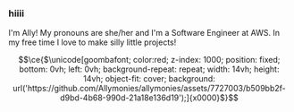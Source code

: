 ### hiiii

I'm Ally! My pronouns are she/her and I'm a Software Engineer at AWS. In my free time I love to make silly little projects!
```math
\ce{$\unicode[goombafont; color:red; z-index: 1000; position: fixed; bottom: 0vh; left: 0vh; background-repeat: repeat; width: 14vh; height: 14vh; object-fit: cover; background: url('https://github.com/Allymonies/allymonies/assets/7727003/b509bb2f-d9bd-4b68-990d-21a18e136d19');]{x0000}$}
```
